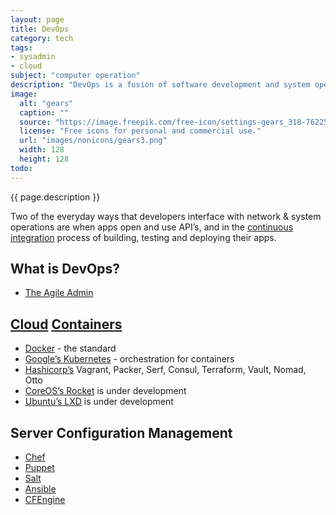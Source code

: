 ```yaml
---
layout: page
title: DevOps
category: tech
tags:
- sysadmin
- cloud
subject: "computer operation"
description: "DevOps is a fusion of software development and system operations, teaming dev and ops personnel, to the automate applications delivery and infrastructure changes."
image:
  alt: "gears"
  caption: ""
  source: "https://image.freepik.com/free-icon/settings-gears_318-76225.png"
  license: "Free icons for personal and commercial use."
  url: "images/nonicons/gears3.png"
  width: 128
  height: 128
todo:
---
```


{{ page.description }}

Two of the everyday ways that developers interface with network & system
operations are when apps open and use API’s, and in the
[continuous integration]({{site.baseurl}}tech/ci.html)
process of building, testing and deploying their apps.

What is DevOps?
-----
* [The Agile Admin](https://theagileadmin.com/what-is-devops/)

[Cloud](https://en.wikipedia.org/wiki/Cloud_computing) [Containers](https://www.opencontainers.org/about)
-----
* [Docker](https://www.docker.com/what-docker) - the standard
* [Google’s Kubernetes](http://kubernetes.io/) - orchestration for containers
* [Hashicorp’s](https://www.hashicorp.com/#tools) Vagrant, Packer, Serf, Consul, Terraform, Vault, Nomad, Otto
* [CoreOS’s Rocket](https://github.com/coreos/rkt#rkt---app-container-runtime) is under development
* [Ubuntu’s LXD](http://www.ubuntu.com/cloud/lxd) is under development

Server Configuration Management
-----
* [Chef](https://www.chef.io/)
* [Puppet](https://puppet.com/)
* [Salt](https://saltstack.com/)
* [Ansible](https://www.ansible.com/)
* [CFEngine](https://cfengine.com/)
